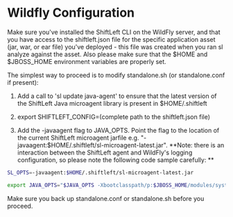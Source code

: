 # Wildfly Configuration

Make sure you've installed the ShiftLeft CLI on the WildFly server, and that you have access to the shiftleft.json file for the specific application asset (jar, war, or ear file) you've deployed - this file was created when you ran sl analyze against the asset.  Also please make sure that the $HOME and $JBOSS_HOME environment variables are properly set.

The simplest way to proceed is to modify standalone.sh (or standalone.conf if present):

1. Add a call to 'sl update java-agent' to ensure that the latest version of the ShiftLeft Java microagent library is present in $HOME/.shiftleft

2. export SHIFTLEFT_CONFIG=(complete path to the shiftleft.json file)

3. Add the -javaagent flag to JAVA_OPTS. Point the flag to the location of the current ShiftLeft microagent jarfile e.g. "-javaagent:$HOME/.shiftleft/sl-microagent-latest.jar". **Note: there is an interaction between the ShiftLeft agent and WildFly's logging configuration, so please note the following code sample carefully:
**

```bash
SL_OPTS=-javaagent:$HOME/.shiftleft/sl-microagent-latest.jar

export JAVA_OPTS="$JAVA_OPTS -Xbootclasspath/p:$JBOSS_HOME/modules/system/layers/base/org/jboss/logmanager/main/jboss-logmanager-2.0.4.Final.jar -Djava.util.logging.manager=org.jboss.logmanager.LogManager $SL_OPTS"
```


Make sure you back up standalone.conf or standalone.sh before you proceed.
